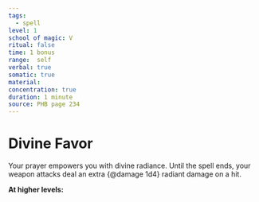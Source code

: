 ```yaml
---
tags:
  - spell
level: 1
school of magic: V
ritual: false
time: 1 bonus
range:  self
verbal: true
somatic: true
material: 
concentration: true
duration: 1 minute
source: PHB page 234
---
```

# Divine Favor
Your prayer empowers you with divine radiance. Until the spell ends, your weapon attacks deal an extra {@damage 1d4} radiant damage on a hit.

**At higher levels:** 
